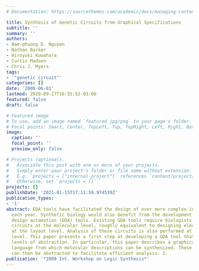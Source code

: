 ```yaml
---
# Documentation: https://sourcethemes.com/academic/docs/managing-content/

title: Synthesis of Genetic Circuits from Graphical Specifications
subtitle: ''
summary: ''
authors:
- Nam-phuong D. Nguyen
- Nathan Barker
- Hiroyuki Kuwahara
- Curtis Madsen
- Chris J. Myers
tags:
- '"genetic circuit"'
categories: []
date: '2008-06-01'
lastmod: 2020-09-27T16:55:52-03:00
featured: false
draft: false

# Featured image
# To use, add an image named `featured.jpg/png` to your page's folder.
# Focal points: Smart, Center, TopLeft, Top, TopRight, Left, Right, BottomLeft, Bottom, BottomRight.
image:
  caption: ''
  focal_point: ''
  preview_only: false

# Projects (optional).
#   Associate this post with one or more of your projects.
#   Simply enter your project's folder or file name without extension.
#   E.g. `projects = ["internal-project"]` references `content/project/deep-learning/index.md`.
#   Otherwise, set `projects = []`.
projects: []
publishDate: '2021-01-15T17:11:59.974539Z'
publication_types:
- '1'
abstract: EDA tools have facilitated the design of ever more complex integrated circuits
  each year. Synthetic biology would also benefit from the development of genetic
  design automation (GDA) tools. Existing GDA tools require biologists to design genetic
  circuits at the molecular level, roughly equivalent to designing electronic circuits
  at the layout level. Analysis of these circuits is also performed at this very low
  level. This paper presents a first step at developing a GDA tool that supports higher
  levels of abstraction. In particular, this paper describes a graphical specification
  language from which molecular descriptions can be synthesized. These descriptions
  can then be abstracted to facilitate efficient analysis. I.
publication: '*2008 Int. Workshop on Logic Synthesis*'
---
```

